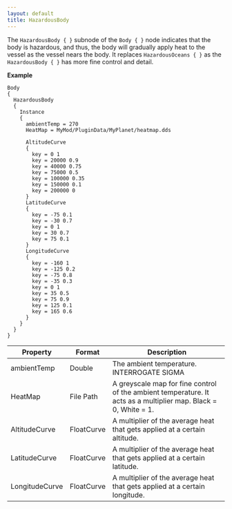 ```yaml
---
layout: default
title: HazardousBody
---
```


The `HazardousBody { }` subnode of the `Body { }` node indicates that the body is hazardous, and thus, the body will gradually apply heat to the vessel as the vessel nears the body. It replaces `HazardousOceans { }` as the `HazardousBody { }` has more fine control and detail.

**Example**
```
Body
{
  HazardousBody
  {
    Instance
    {
      ambientTemp = 270
      HeatMap = MyMod/PluginData/MyPlanet/heatmap.dds
      
      AltitudeCurve
      {
        key = 0 1
        key = 20000 0.9
        key = 40000 0.75
        key = 75000 0.5
        key = 100000 0.35
        key = 150000 0.1
        key = 200000 0
      }
      LatitudeCurve
      {
        key = -75 0.1
        key = -30 0.7
        key = 0 1
        key = 30 0.7
        key = 75 0.1
      }
      LongitudeCurve
      {
        key = -160 1
        key = -125 0.2
        key = -75 0.8
        key = -35 0.3
        key = 0 1
        key = 35 0.5
        key = 75 0.9
        key = 125 0.1
        key = 165 0.6
      }
    }
  }
}
```

|Property|Format|Description|
|--------|------|-----------|
|ambientTemp|Double|The ambient temperature. INTERROGATE SIGMA|
|HeatMap|File Path|A greyscale map for fine control of the ambient temperature. It acts as a multiplier map. Black = 0, White = 1.|
|AltitudeCurve|FloatCurve|A multiplier of the average heat that gets applied at a certain altitude.|
|LatitudeCurve|FloatCurve|A multiplier of the average heat that gets applied at a certain latitude.|
|LongitudeCurve|FloatCurve|A multiplier of the average heat that gets applied at a certain longitude.|
